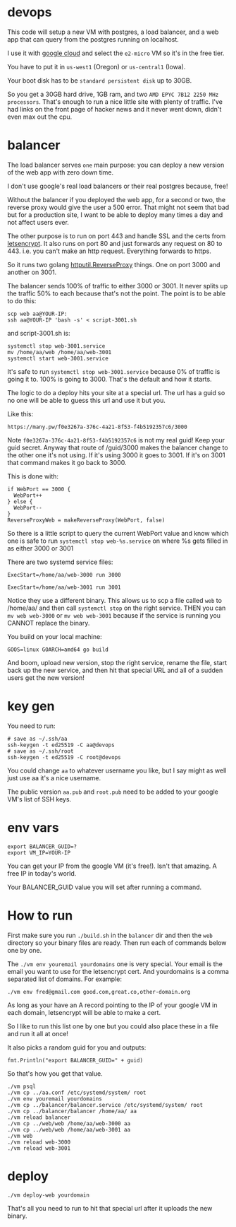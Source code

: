 # devops
This code will setup a new VM with postgres, a load balancer, and a web app that can query from the postgres running on localhost.

I use it with [google cloud](https://cloud.google.com/) and select the `e2-micro` VM so it's in the free tier.

You have to put it in `us-west1` (Oregon) or `us-central1` (Iowa).

Your boot disk has to be `standard persistent disk` up to 30GB.

So you get a 30GB hard drive, 1GB ram, and two `AMD EPYC 7B12 2250 MHz processors`. 
That's enough to run a nice little site with plenty of traffic. 
I've had links on the front page of hacker news and it never went down, didn't
even max out the cpu.

# balancer
The load balancer serves `one` main purpose: you can deploy a new version of the web app
with zero down time.

I don't use google's real load balancers or their real postgres because, free!

Without the balancer if you deployed the web app, for a second or two, the
reverse proxy would give the user a 500 error. That might not seem that bad but for
a production site, I want to be able to deploy many times a day and not affect
users ever.

The other purpose is to run on port 443 and handle SSL and the certs from
[letsencrypt](https://letsencrypt.org/). It also runs on port 80 and just 
forwards any request on 80 to 443. i.e. you can't make an http request.
Everything forwards to https.

So it runs two golang [httputil.ReverseProxy](https://pkg.go.dev/net/http/httputil#NewSingleHostReverseProxy) things. One on port 3000 and another on 3001.

The balancer sends 100% of traffic to either 3000 or 3001. It never splits up
the traffic 50% to each because that's not the point. The point is to be able to
do this:

```
scp web aa@YOUR-IP:
ssh aa@YOUR-IP 'bash -s' < script-3001.sh
```

and script-3001.sh is:

```
systemctl stop web-3001.service
mv /home/aa/web /home/aa/web-3001
systemctl start web-3001.service
```

It's safe to run `systemctl stop web-3001.service` because 0% of traffic is
going it to. 100% is going to 3000. That's the default and how it starts.

The logic to do a deploy hits your site at a special url. The url has a guid
so no one will be able to guess this url and use it but you.

Like this:

```
https://many.pw/f0e3267a-376c-4a21-8f53-f4b5192357c6/3000
```

Note `f0e3267a-376c-4a21-8f53-f4b5192357c6` is not my real guid! Keep your
guid secret. Anyway that route of /guid/3000 makes the balancer change to
the other one it's not using. If it's using 3000 it goes to 3001. If it's
on 3001 that command makes it go back to 3000.

This is done with:

```
if WebPort == 3000 {
  WebPort++
} else {
  WebPort--
}
ReverseProxyWeb = makeReverseProxy(WebPort, false)
```

So there is a little script to query the current WebPort value and know
which one is safe to run `systemctl stop web-%s.service` on where %s gets
filled in as either 3000 or 3001

There are two systemd service files:

```
ExecStart=/home/aa/web-3000 run 3000
```
```
ExecStart=/home/aa/web-3001 run 3001
```

Notice they use a different binary. This allows us to scp a file called `web`
to /home/aa/ and then call `systemctl stop` on the right service. THEN
you can `mv web web-3000` or `mv web web-3001` because if the service is
running you CANNOT replace the binary.

You build on your local machine:

```
GOOS=linux GOARCH=amd64 go build
```

And boom, upload new version, stop the right service, rename the file,
start back up the new service, and then hit that special URL and all
of a sudden users get the new version!

# key gen
You need to run:

```
# save as ~/.ssh/aa
ssh-keygen -t ed25519 -C aa@devops
# save as ~/.ssh/root
ssh-keygen -t ed25519 -C root@devops
```

You could change `aa` to whatever username you like, but I say might as
well just use aa it's a nice username.

The public version `aa.pub` and `root.pub` need to be added to your google
VM's list of SSH keys.

# env vars

```
export BALANCER_GUID=?
export VM_IP=YOUR-IP
```

You can get your IP from the google VM (it's free!). Isn't that amazing. A free IP in
today's world.

Your BALANCER_GUID value you will set after running a command.

# How to run

First make sure you run `./build.sh` in the `balancer` dir and then the `web` 
directory so your binary files are ready. Then run each of commands below one by one.

The `./vm env youremail yourdomains` one is very special. Your email is the email
you want to use for the letsencrypt cert. And yourdomains is a comma separated list
of domains. For example:

```
./vm env fred@gmail.com good.com,great.co,other-domain.org
```

As long as your have an A record pointing to the IP of your google VM in
each domain,
letsencrypt will be able to make a cert.

So I like to run this list one by one but you could also place these in
a file and run it all at once!

It also picks a random guid for you and outputs:

```
fmt.Println("export BALANCER_GUID=" + guid)
```

So that's how you get that value.

```
./vm psql
./vm cp ../aa.conf /etc/systemd/system/ root
./vm env youremail yourdomains
./vm cp ../balancer/balancer.service /etc/systemd/system/ root
./vm cp ../balancer/balancer /home/aa/ aa
./vm reload balancer
./vm cp ../web/web /home/aa/web-3000 aa
./vm cp ../web/web /home/aa/web-3001 aa
./vm web
./vm reload web-3000
./vm reload web-3001
```

# deploy

```
./vm deploy-web yourdomain
```

That's all you need to run to hit that special url after it uploads the new binary.
